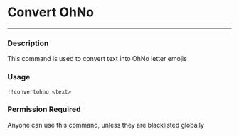 # Convert OhNo
---
### Description
This command is used to convert text into OhNo letter emojis
### Usage
```
!!convertohno <text>
```
### Permission Required
Anyone can use this command, unless they are blacklisted globally
